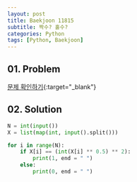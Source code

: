 ```yaml
---
layout: post
title: Baekjoon 11815
subtitle: 짝수? 홀수?
categories: Python
tags: [Python, Baekjoon]
---
```


## 01. Problem

[문제 확인하기](https://www.acmicpc.net/problem/11815){:target="_blank"}

## 02. Solution

```Python
N = int(input())
X = list(map(int, input().split()))

for i in range(N):
    if X[i] == (int(X[i] ** 0.5) ** 2):
        print(1, end = " ")
    else:
        print(0, end = " ")
```
